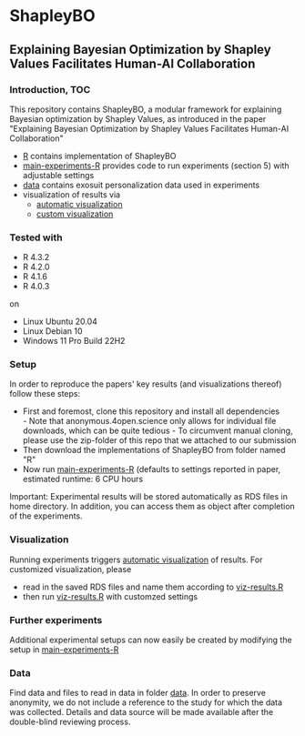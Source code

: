 # ShapleyBO

## Explaining Bayesian Optimization by Shapley Values Facilitates Human-AI Collaboration



### Introduction, TOC
This repository contains ShapleyBO, a modular framework for explaining Bayesian optimization by Shapley Values, as introduced in the paper "Explaining Bayesian Optimization by Shapley Values Facilitates Human-AI Collaboration"

* [R](R) contains implementation of ShapleyBO
* [main-experiments-R](main-experiments-R) provides code to run experiments (section 5) with adjustable settings
* [data](data) contains exosuit personalization data used in experiments
* visualization of results via
    - [automatic visualization](viz-results-auto.R)
    - [custom visualization](viz-results.R)
    


### Tested with

- R 4.3.2
- R 4.2.0
- R 4.1.6
- R 4.0.3

on
- Linux Ubuntu 20.04
- Linux Debian 10
- Windows 11 Pro Build 22H2 


### Setup

In order to reproduce the papers' key results (and visualizations thereof) follow these steps:

* First and foremost, clone this repository and install all dependencies  
          - Note that anonymous.4open.science only allows for individual file downloads, which can be quite tedious 
          - To circumvent manual cloning, please use the zip-folder of this repo that we attached to our submission     
* Then download the implementations of ShapleyBO from folder named "R"
* Now run [main-experiments-R](main-experiments-R) (defaults to settings reported in paper, estimated runtime: 6 CPU hours

Important: Experimental results will be stored automatically as RDS files in home directory. In addition, you can access them as object after completion of the experiments.

### Visualization

Running experiments triggers [automatic visualization](viz-results-auto.R) of results. For customized visualization, please
* read in the saved RDS files and name them according to [viz-results.R](viz-results.R)
* then run [viz-results.R](viz-results.R) with customzed settings

### Further experiments

Additional experimental setups can now easily be created by modifying the setup in [main-experiments-R](main-experiments-R)


### Data

Find data and files to read in data in folder [data](data). In order to preserve anonymity, we do not include a reference to the study for which the data was collected. Details and data source will be made available after the double-blind reviewing process. 




